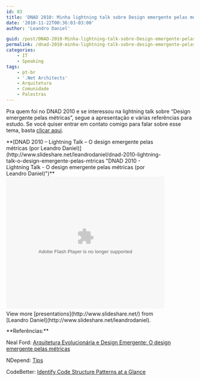 ```yaml
---
id: 83
title: 'DNAD 2010: Minha lightning talk sobre Design emergente pelas métricas'
date: '2010-11-22T00:36:03-03:00'
author: 'Leandro Daniel'

guid: /post/DNAD-2010-Minha-lightning-talk-sobre-Design-emergente-pelas-metricas.aspx
permalink: /dnad-2010-minha-lightning-talk-sobre-design-emergente-pelas-metricas/
categories:
    - IT
    - Speaking
tags:
    - pt-br
    - '.Net Architects'
    - Arquitetura
    - Comunidade
    - Palestras
---
```


Pra quem foi no DNAD 2010 e se interessou na lightning talk sobre “Design emergente pelas métricas”, segue a apresentação e várias referências para estudo. Se você quiser entrar em contato comigo para falar sobre esse tema, basta [clicar aqui](http://www.leandrodaniel.com/contact).

<div id="__ss_5855730" style="width: 425px">**[DNAD 2010 – Lightning Talk – O design emergente pelas métricas (por Leandro Daniel)](http://www.slideshare.net/leandrodaniel/dnad-2010-lightning-talk-o-design-emergente-pelas-mtricas "DNAD 2010 - Lightning Talk - O design emergente pelas métricas (por Leandro Daniel)")**<object height="355" id="__sse5855730" width="425"><param name="movie" value="http://static.slidesharecdn.com/swf/ssplayer2.swf?doc=leandrodaniel-ignite-odesignemergentepelasmtricas-101121201825-phpapp02&rel=0&stripped_title=dnad-2010-lightning-talk-o-design-emergente-pelas-mtricas&userName=leandrodaniel"></param><param name="allowFullScreen" value="true"></param><param name="allowScriptAccess" value="always"></param><embed allowfullscreen="true" height="355" name="__sse5855730" src="http://static.slidesharecdn.com/swf/ssplayer2.swf?doc=leandrodaniel-ignite-odesignemergentepelasmtricas-101121201825-phpapp02&rel=0&stripped_title=dnad-2010-lightning-talk-o-design-emergente-pelas-mtricas&userName=leandrodaniel" type="application/x-shockwave-flash" width="425"></embed></object><div style="padding-bottom: 12px; padding-left: 0px; padding-right: 0px; padding-top: 5px">View more [presentations](http://www.slideshare.net/) from [Leandro Daniel](http://www.slideshare.net/leandrodaniel).</div></div>**Referências:**

Neal Ford: [Arquitetura Evolucionária e Design Emergente: O design emergente pelas métricas](http://www.ibm.com/developerworks/br/java/library/j-eaed6/)

NDepend: [Tips](http://www.ndepend.com/Tips)

CodeBetter: [Identify Code Structure Patterns at a Glance](http://codebetter.com/blogs/patricksmacchia/archive/2009/08/24/identify-code-structure-patterns-at-a-glance)
